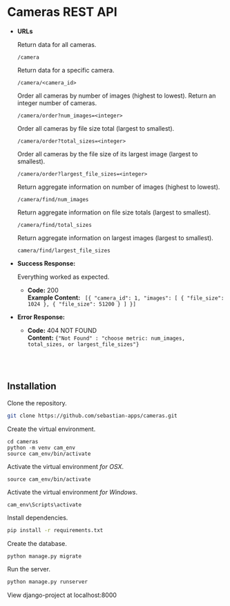 # Cameras REST API


* **URLs**

  Return data for all cameras.

  `/camera` 

  Return data for a specific camera.

  `/camera/<camera_id>` 

  Order all cameras by number of images (highest to lowest). Return an integer number of cameras.

  `/camera/order?num_images=<integer>`

  Order all cameras by file size total (largest to smallest).

  `/camera/order?total_sizes=<integer>`

  Order all cameras by the file size of its largest image (largest to smallest).

  `/camera/order?largest_file_sizes=<integer>`

  Return aggregate information on number of images (highest to lowest).

  `/camera/find/num_images`

  Return aggregate information on file size totals (largest to smallest).

  `/camera/find/total_sizes`

  Return aggregate information on largest images (largest to smallest).

  `camera/find/largest_file_sizes`


* **Success Response:**
  
  Everything worked as expected.

  * **Code:** 200 <br />
    **Example Content:** `
    [{
        "camera_id": 1,
        "images": [
            {
                "file_size": 1024
            },
            {
                "file_size": 51200
            }
        ]
    }]`
 
* **Error Response:**
  
  * **Code:** 404 NOT FOUND<br />
    **Content:** `{"Not Found" : "choose metric: num_images, total_sizes, or largest_file_sizes"}`


<br /><br />

## Installation

Clone the repository.

```bash
git clone https://github.com/sebastian-apps/cameras.git
```

Create the virtual environment.

```
cd cameras
python -m venv cam_env
source cam_env/bin/activate
```

Activate the virtual environment <i>for OSX</i>.

```
source cam_env/bin/activate
```

Activate the virtual environment <i>for Windows</i>.

```
cam_env\Scripts\activate
```

Install dependencies.

```bash
pip install -r requirements.txt
```

Create the database.

```bash
python manage.py migrate
```

Run the server.

```bash
python manage.py runserver
```

View django-project at localhost:8000 



